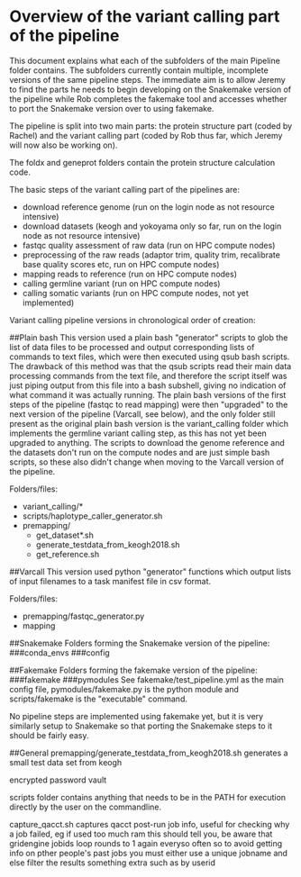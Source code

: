 # Overview of the variant calling part of the pipeline

This document explains what each of the subfolders of the main Pipeline folder contains. The subfolders currently contain multiple, incomplete versions of the same pipeline steps. The immediate aim is to allow Jeremy to find the parts he needs to begin developing on the Snakemake version of the pipeline while Rob completes the fakemake tool and accesses whether to port the Snakemake version over to using fakemake.

The pipeline is split into two main parts: the protein structure part (coded by Rachel) and the variant calling part (coded by Rob thus far, which Jeremy will now also be working on).

The foldx and geneprot folders contain the protein structure calculation code.

The basic steps of the variant calling part of the pipelines are:

- download reference genome (run on the login node as not resource intensive)
- download datasets (keogh and yokoyama only so far, run on the login node as not resource intensive)
- fastqc quality assessment of raw data (run on HPC compute nodes)
- preprocessing of the raw reads (adaptor trim, quality trim, recalibrate base quality scores etc, run on HPC compute nodes)
- mapping reads to reference (run on HPC compute nodes)
- calling germline variant (run on HPC compute nodes)
- calling somatic variants (run on HPC compute nodes, not yet implemented)

Variant calling pipeline versions in chronological order of creation:

##Plain bash
This version used a plain bash "generator" scripts to glob the list of data files to be processed and output corresponding lists of commands to text files, which were then executed using qsub bash scripts. The drawback of this method was that the qsub scripts read their main data processing commands from the text file, and therefore the script itself was just piping output from this file into a bash subshell, giving no indication of what command it was actually running. The plain bash versions of the first steps of the pipeline (fastqc to read mapping) were then "upgraded" to the next version of the pipeline (Varcall, see below), and the only folder still present as the original plain bash version is the variant_calling folder which implements the germline variant calling step, as this has not yet been upgraded to anything. The scripts to download the genome reference and the datasets don't run on the compute nodes and are just simple bash scripts, so these also didn't change when moving to the Varcall version of the pipeline.

Folders/files:
- variant_calling/*
- scripts/haplotype_caller_generator.sh
- premapping/
  - get_dataset*.sh
  - generate_testdata_from_keogh2018.sh
  - get_reference.sh

##Varcall
This version used python "generator" functions which output lists of input filenames to a task manifest file in csv format.

Folders/files:
- premapping/fastqc_generator.py
- mapping

##Snakemake
Folders forming the Snakemake version of the pipeline:
###conda_envs
###config

##Fakemake
Folders forming the fakemake version of the pipeline:
###fakemake
###pymodules
See fakemake/test_pipeline.yml as the main config file, pymodules/fakemake.py is the python module and scripts/fakemake is the "executable" command.

No pipeline steps are implemented using fakemake yet, but it is very similarly setup to Snakemake so that porting the Snakemake steps to it should be fairly easy.

##General
premapping/generate_testdata_from_keogh2018.sh generates a small test data set from keogh

encrypted password vault

scripts folder contains anything that needs to be in the PATH for execution directly by the user on the commandline.

capture_qacct.sh captures qacct post-run job info, useful for checking why a job failed, eg if used too much ram this should tell you, be aware that gridengine jobids loop rounds to 1 again everyso often so to avoid getting info on pther people's past jobs you must either use a unique jobname and else filter the results something extra such as by userid 
